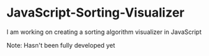 # JavaScript-Sorting-Visualizer

I am working on creating a sorting algorithm visualizer in JavaScript

Note: Hasn't been fully developed yet

